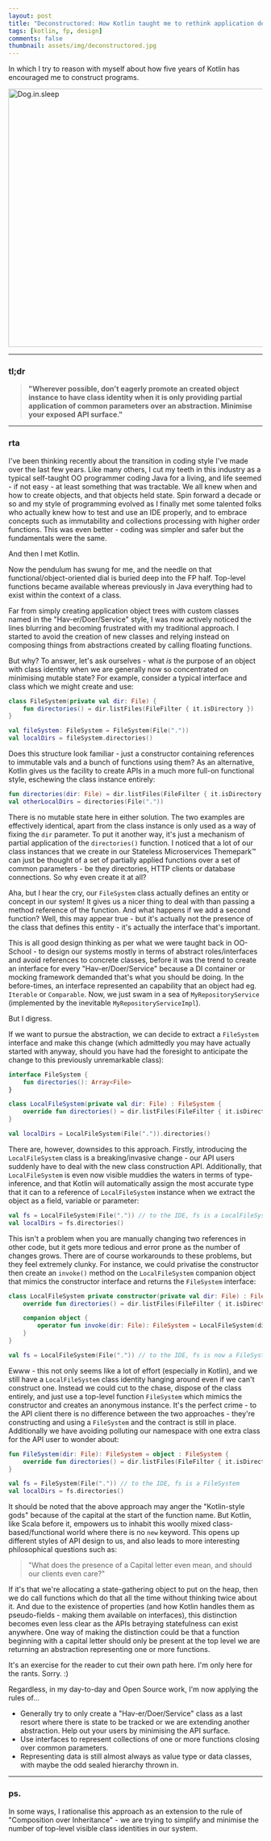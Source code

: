 ```yaml
---
layout: post 
title: "Deconstructored: How Kotlin taught me to rethink application design"
tags: [kotlin, fp, design]
comments: false
thumbnail: assets/img/deconstructored.jpg
---
```


In which I try to reason with myself about how five years of Kotlin has encouraged me to construct programs.

<a title="Image by Nicole Köhler from Pixabay"
href="https://pixabay.com/photos/power-lines-fields-sunset-twilight-532720"><img width="512" alt="Dog.in.sleep" src="
../../../assets/img/outklassed.jpg"></a>

<hr/>

### tl;dr
> **"Wherever possible, don't eagerly promote an created object instance to have class identity when it is only providing partial application of common parameters over an abstraction. Minimise your exposed API surface."**

<hr/>

### rta

I've been thinking recently about the transition in coding style I've made over the last few years. Like many others, I cut my teeth in this industry as a typical self-taught OO programmer coding Java for a living, and life seemed - if not easy - at least something that was tractable. We all knew when and how to create objects, and that objects held state. Spin forward a decade or so and my style of programming evolved as I finally met some talented folks who actually knew how to test and use an IDE properly, and to embrace concepts such as immutability and collections processing with higher order functions. This was even better - coding was simpler and safer but the fundamentals were the same.

And then I met Kotlin.

Now the pendulum has swung for me, and the needle on that functional/object-oriented dial is buried deep into the FP half. Top-level functions became available whereas previously in Java everything had to exist within the context of a class.

Far from simply creating application object trees with custom classes named in the "Hav-er/Doer/Service" style, I was now actively noticed the lines blurring and becoming frustrated with my traditional approach. I started to avoid the creation of new classes and relying instead on composing things from abstractions created by calling floating functions.

But why? To answer, let's ask ourselves - what *is* the purpose of an object with class identity when we are generally now so concentrated on minimising mutable state? For example, consider a typical interface and class which we might create and use:

```kotlin
class FileSystem(private val dir: File) {
    fun directories() = dir.listFiles(FileFilter { it.isDirectory })
}

val fileSystem: FileSystem = FileSystem(File("."))
val localDirs = fileSystem.directories()
```

Does this structure look familiar - just a constructor containing references to immutable vals and a bunch of functions using them? As an alternative, Kotlin gives us the facility to create APIs in a much more full-on functional style, eschewing the class instance entirely:

```kotlin
fun directories(dir: File) = dir.listFiles(FileFilter { it.isDirectory })
val otherLocalDirs = directories(File("."))
```

There is no mutable state here in either solution. The two examples are effectively identical, apart from the class instance is only used as a way of fixing the `dir` parameter. To put it another way, it's just a mechanism of partial application of the `directories()` function. I noticed that a lot of our class instances that we create in our Stateless Microservices Themepark™ can just be thought of a set of partially applied functions over a set of common parameters - be they directories, HTTP clients or database connections. So why even create it at all?

Aha, but I hear the cry, our `FileSystem` class actually defines an entity or concept in our system! It gives us a nicer thing to deal with than passing a method reference of the function. And what happens if we add a second function? Well, this may appear true - but it's actually not the presence of the class that defines this entity - it's actually the interface that's important. 

This is all good design thinking as per what we were taught back in OO-School - to design our systems mostly in terms of abstract roles/interfaces and avoid references to concrete classes, before it was the trend to create an interface for every "Hav-er/Doer/Service" because a DI container or mocking framework demanded that's what you should be doing. In the before-times, an interface represented an capability that an object had eg. `Iterable` or `Comparable`. Now, we just swam in a sea of `MyRepositoryService` (implemented by the inevitable `MyRepositoryServiceImpl`).

But I digress.

If we want to pursue the abstraction, we can decide to extract a `FileSystem` interface and make this change (which admittedly you may have actually started with anyway, should you have had the foresight to anticipate the change to this previously unremarkable class):

```kotlin
interface FileSystem {
    fun directories(): Array<File>
}

class LocalFileSystem(private val dir: File) : FileSystem {
    override fun directories() = dir.listFiles(FileFilter { it.isDirectory })
}

val localDirs = LocalFileSystem(File(".")).directories()
```

There are, however, downsides to this approach. Firstly, introducing the `LocalFileSystem` class is a breaking/invasive change - our API users suddenly have to deal with the new class construction API. Additionally, that `LocalFileSystem` is even now visible muddies the waters in terms of type-inference, and that Kotlin will automatically assign the most accurate type that it can to a reference of `LocalFileSystem` instance when we extract the object as a field, variable or parameter:

```kotlin
val fs = LocalFileSystem(File(".")) // to the IDE, fs is a LocalFileSystem
val localDirs = fs.directories()
```

This isn't a problem when you are manually changing two references in other code, but it gets more tedious and error prone as the number of changes grows. There are of course workarounds to these problems, but they feel extremely clunky. For instance, we could privatise the constructor then create an `invoke()` method on the `LocalFileSystem` companion object that mimics the constructor interface and returns the `FileSystem` interface:

```kotlin
class LocalFileSystem private constructor(private val dir: File) : FileSystem {
    override fun directories() = dir.listFiles(FileFilter { it.isDirectory })

    companion object {
        operator fun invoke(dir: File): FileSystem = LocalFileSystem(dir)
    }
}

val fs = LocalFileSystem(File(".")) // to the IDE, fs is now a FileSystem
```

Ewww - this not only seems like a lot of effort (especially in Kotlin), and we still have a `LocalFileSystem` class identity hanging around even if we can't construct one. Instead we could cut to the chase, dispose of the class entirely, and just use a top-level function `FileSystem` which mimics the constructor and creates an anonymous instance. It's the perfect crime - to the API client there is no difference between the two approaches - they're constructing and using a `FileSystem` and the contract is still in place. Additionally we have avoiding polluting our namespace with one extra class for the API user to wonder about:

```kotlin
fun FileSystem(dir: File): FileSystem = object : FileSystem {
    override fun directories() = dir.listFiles(FileFilter { it.isDirectory })
}

val fs = FileSystem(File(".")) // to the IDE, fs is a FileSystem
val localDirs = fs.directories()
```

It should be noted that the above approach may anger the "Kotlin-style gods" because of the capital at the start of the function name. But Kotlin, like Scala before it, empowers us to inhabit this woolly mixed class-based/functional world where there is no `new` keyword. This opens up different styles of API design to us, and also leads to more interesting philosophical questions such as:

> "What does the presence of a Capital letter even mean, and should our clients even care?"

If it's that we're allocating a state-gathering object to put on the heap, then we do call functions which do that all the time without thinking twice about it. And due to the existence of properties (and how Kotlin handles them as pseudo-fields - making them available on interfaces), this distinction becomes even less clear as the APIs betraying statefulness can exist anywhere. One way of making the distinction could be that a function beginning with a capital letter should only be present at the top level we are returning an abstraction representing one or more functions.

It's an exercise for the reader to cut their own path here. I'm only here for the rants. Sorry. :)

Regardless, in my day-to-day and Open Source work, I'm now applying the rules of...
- Generally try to only create a "Hav-er/Doer/Service" class as a last resort where there is state to be tracked or we are extending another abstraction. Help out your users by minimising the API surface.
- Use interfaces to represent collections of one or more functions closing over common parameters.
- Representing data is still almost always as value type or data classes, with maybe the odd sealed hierarchy thrown in.

<hr/>

### ps.
In some ways, I rationalise this approach as an extension to the rule of "Composition over Inheritance" - we are trying to simplify and minimise the number of top-level visible class identities in our system.

